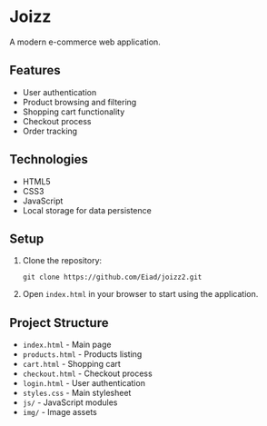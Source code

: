 # Joizz

A modern e-commerce web application.

## Features

- User authentication
- Product browsing and filtering
- Shopping cart functionality
- Checkout process
- Order tracking

## Technologies

- HTML5
- CSS3
- JavaScript
- Local storage for data persistence

## Setup

1. Clone the repository:
   ```
   git clone https://github.com/Eiad/joizz2.git
   ```

2. Open `index.html` in your browser to start using the application.

## Project Structure

- `index.html` - Main page
- `products.html` - Products listing
- `cart.html` - Shopping cart
- `checkout.html` - Checkout process
- `login.html` - User authentication
- `styles.css` - Main stylesheet
- `js/` - JavaScript modules
- `img/` - Image assets 